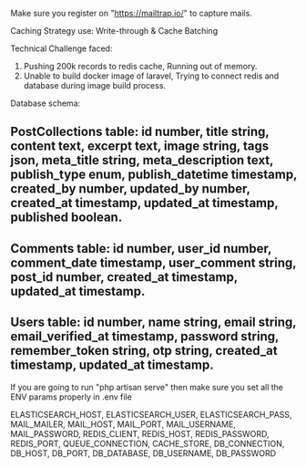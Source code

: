 Make sure you register on "https://mailtrap.io/" to capture mails.

Caching Strategy use:  Write-through & Cache Batching

Technical Challenge faced:
1. Pushing 200k records to redis cache, Running out of memory.
2. Unable to build docker image of laravel, Trying to connect redis and database during image build process.


Database schema:

PostCollections table:
id number, title string, content text, excerpt text, image string, tags json, meta_title string, meta_description text, publish_type enum, publish_datetime timestamp, created_by number, updated_by number, created_at timestamp, updated_at timestamp, published boolean.
-------------
Comments table:
id number, user_id number, comment_date timestamp, user_comment string, post_id number, created_at timestamp, updated_at timestamp.
----------------
Users table:
id number, name string, email string, email_verified_at timestamp, password string, remember_token string, otp string, created_at timestamp, updated_at timestamp.
-----------------

If you are going to run "php artisan serve" then make sure you set all the ENV params properly in .env file

ELASTICSEARCH_HOST, 
ELASTICSEARCH_USER, 
ELASTICSEARCH_PASS, 
MAIL_MAILER, 
MAIL_HOST, 
MAIL_PORT, 
MAIL_USERNAME, 
MAIL_PASSWORD, 
REDIS_CLIENT, 
REDIS_HOST, 
REDIS_PASSWORD, 
REDIS_PORT, 
QUEUE_CONNECTION, 
CACHE_STORE, 
DB_CONNECTION, 
DB_HOST, 
DB_PORT, 
DB_DATABASE, 
DB_USERNAME, 
DB_PASSWORD
